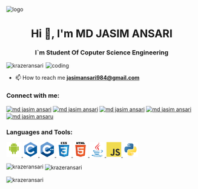 ![logo](https://github.com/KrazerAnsari/KrazerAnsari/blob/main/itl.cat_hacker-wallpaper-hd_305952.png)
<h1 align="center">Hi 👋, I'm MD JASIM ANSARI</h1>
<h3 align="center">I`m Student Of Coputer Science Engineering</h3>
<img align="right" alt="coding" width="400" src="https://user-images.githubusercontent.com/55389276/140866485-8fb1c876-9a8f-4d6a-98dc-08c4981eaf70.gif">

<p align="left"> <img src="https://komarev.com/ghpvc/?username=krazeransari&label=Profile%20views&color=0e75b6&style=flat" alt="krazeransari" /> </p>

- 📫 How to reach me **jasimansari984@gmail.com**

<h3 align="left">Connect with me:</h3>
<p align="left">
<a href="https://linkedin.com/in/md jasim ansari" target="blank"><img align="center" src="https://raw.githubusercontent.com/rahuldkjain/github-profile-readme-generator/master/src/images/icons/Social/linked-in-alt.svg" alt="md jasim ansari" height="30" width="40" /></a>
<a href="https://www.codechef.com/users/md jasim ansari" target="blank"><img align="center" src="https://cdn.jsdelivr.net/npm/simple-icons@3.1.0/icons/codechef.svg" alt="md jasim ansari" height="30" width="40" /></a>
<a href="https://www.hackerrank.com/md jasim ansari" target="blank"><img align="center" src="https://raw.githubusercontent.com/rahuldkjain/github-profile-readme-generator/master/src/images/icons/Social/hackerrank.svg" alt="md jasim ansari" height="30" width="40" /></a>
<a href="https://www.leetcode.com/md jasim ansari" target="blank"><img align="center" src="https://raw.githubusercontent.com/rahuldkjain/github-profile-readme-generator/master/src/images/icons/Social/leet-code.svg" alt="md jasim ansari" height="30" width="40" /></a>
<a href="https://auth.geeksforgeeks.org/user/md jasim ansaru" target="blank"><img align="center" src="https://raw.githubusercontent.com/rahuldkjain/github-profile-readme-generator/master/src/images/icons/Social/geeks-for-geeks.svg" alt="md jasim ansaru" height="30" width="40" /></a>
</p>

<h3 align="left">Languages and Tools:</h3>
<p align="left"> <a href="https://developer.android.com" target="_blank" rel="noreferrer"> <img src="https://raw.githubusercontent.com/devicons/devicon/master/icons/android/android-original-wordmark.svg" alt="android" width="40" height="40"/> </a> <a href="https://www.cprogramming.com/" target="_blank" rel="noreferrer"> <img src="https://raw.githubusercontent.com/devicons/devicon/master/icons/c/c-original.svg" alt="c" width="40" height="40"/> </a> <a href="https://www.w3schools.com/cpp/" target="_blank" rel="noreferrer"> <img src="https://raw.githubusercontent.com/devicons/devicon/master/icons/cplusplus/cplusplus-original.svg" alt="cplusplus" width="40" height="40"/> </a> <a href="https://www.w3schools.com/css/" target="_blank" rel="noreferrer"> <img src="https://raw.githubusercontent.com/devicons/devicon/master/icons/css3/css3-original-wordmark.svg" alt="css3" width="40" height="40"/> </a> <a href="https://www.w3.org/html/" target="_blank" rel="noreferrer"> <img src="https://raw.githubusercontent.com/devicons/devicon/master/icons/html5/html5-original-wordmark.svg" alt="html5" width="40" height="40"/> </a> <a href="https://www.java.com" target="_blank" rel="noreferrer"> <img src="https://raw.githubusercontent.com/devicons/devicon/master/icons/java/java-original.svg" alt="java" width="40" height="40"/> </a> <a href="https://developer.mozilla.org/en-US/docs/Web/JavaScript" target="_blank" rel="noreferrer"> <img src="https://raw.githubusercontent.com/devicons/devicon/master/icons/javascript/javascript-original.svg" alt="javascript" width="40" height="40"/> </a> <a href="https://www.python.org" target="_blank" rel="noreferrer"> <img src="https://raw.githubusercontent.com/devicons/devicon/master/icons/python/python-original.svg" alt="python" width="40" height="40"/> </a> </p>

<p><img align="left" src="https://github-readme-stats.vercel.app/api/top-langs?username=krazeransari&show_icons=true&locale=en&layout=compact" alt="krazeransari" /></p>

<p>&nbsp;<img align="center" src="https://github-readme-stats.vercel.app/api?username=krazeransari&show_icons=true&locale=en" alt="krazeransari" /></p>

<p><img align="center" src="https://github-readme-streak-stats.herokuapp.com/?user=krazeransari&" alt="krazeransari" /></p>
